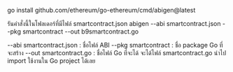 go install github.com/ethereum/go-ethereum/cmd/abigen@latest

รันคำสั่งนี้ในโฟลเดอร์ที่มีไฟล์ smartcontract.json
abigen --abi smartcontract.json --pkg smartcontract --out b9smartcontract.go



--abi smartcontract.json : ชื่อไฟล์ ABI
--pkg smartcontract : ชื่อ package Go ที่จะสร้าง
--out smartcontract.go : ชื่อไฟล์ Go ที่จะได้
จะได้ไฟล์ smartcontract.go นำไป import ใช้งานใน Go project ได้เลย